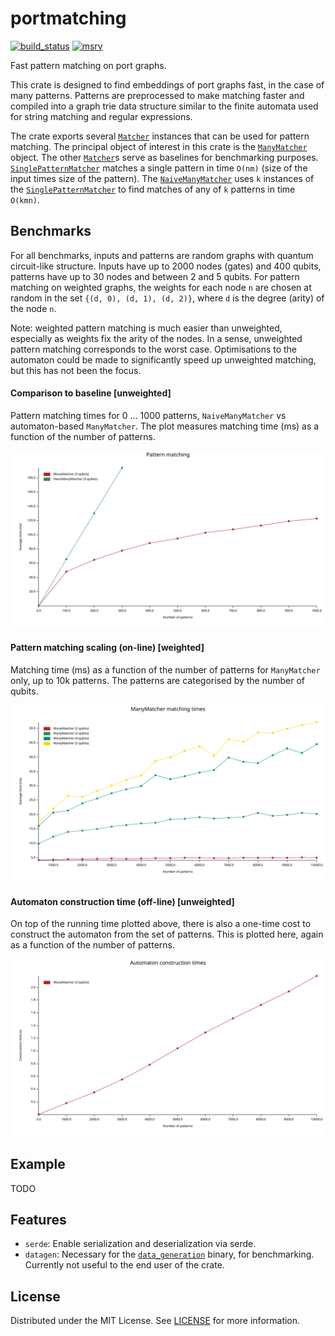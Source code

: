 # portmatching

[![build_status][]](https://github.com/lmondada/portmatching/actions)
[![msrv][]](https://github.com/lmondada/portmatching)

Fast pattern matching on port graphs.

This crate is designed to find embeddings of port graphs fast, in the case
of many patterns. Patterns are preprocessed to make matching faster and
compiled into a graph trie data structure similar to the finite automata
used for string matching and regular expressions.

The crate exports several [`Matcher`](crate::Matcher) instances that can be used for pattern matching.
The principal object of interest in this crate is the [`ManyMatcher`](crate::ManyMatcher) object. 
The other [`Matcher`](crate::Matcher)s serve as baselines for benchmarking purposes.
[`SinglePatternMatcher`](crate::SinglePatternMatcher) matches a single pattern
in time `O(nm)` (size of the input times size of the pattern).
The [`NaiveManyMatcher`](crate::NaiveManyMatcher) uses `k` instances of
the [`SinglePatternMatcher`](crate::SinglePatternMatcher) to find matches
of any of `k` patterns in time `O(kmn)`.

## Benchmarks
For all benchmarks, inputs and patterns are random graphs with 
quantum circuit-like structure.
Inputs have up to 2000 nodes (gates) and 400 qubits,
patterns have up to 30 nodes and between 2 and 5 qubits.
For pattern matching on weighted graphs,
the weights for each node `n` are chosen at random
in the set `{(d, 0), (d, 1), (d, 2)}`, where `d` is the degree (arity) of
the node `n`.

Note: weighted pattern matching is much easier than unweighted, especially
as weights fix the arity of the nodes.
In a sense, unweighted pattern matching corresponds to the worst case.
Optimisations to the automaton could be made to significantly speed up
unweighted matching, but this has not been the focus.

#### Comparison to baseline [unweighted]
Pattern matching times for 0 ... 1000 patterns, `NaiveManyMatcher` vs automaton-based `ManyMatcher`.
The plot measures matching time (ms) as a function of the number of patterns.

![comparison with baseline](benches/many_matchers.svg)

#### Pattern matching scaling (on-line) [weighted]
Matching time (ms) as a function of the number of patterns for `ManyMatcher`
only, up to 10k patterns.
The patterns are categorised by the number of qubits.

![pattern matching as a fn of patterns](benches/pattern_scaling.svg)

#### Automaton construction time (off-line) [unweighted]
On top of the running time plotted above, there is also a one-time cost to
construct the automaton from the set of patterns.
This is plotted here, again as a function of the number of patterns.

![trie construction times](benches/trie_construction.svg)

## Example

TODO

## Features

-   `serde`: Enable serialization and deserialization via serde.
-   `datagen`: Necessary for the [`data_generation`](src/bin/data_generation.rs) binary, for benchmarking. Currently not useful to the end user of
the crate.


## License

Distributed under the MIT License. See [LICENSE][] for more information.

  [build_status]: https://github.com/lmondada/portmatching/workflows/Continuous%20integration/badge.svg?branch=main
  [LICENSE]: LICENCE
  [msrv]: https://img.shields.io/badge/rust-1.75.0%2B-blue.svg?maxAge=3600
